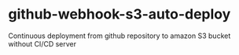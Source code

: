 # github-webhook-s3-auto-deploy
Continuous deployment from github repository to amazon S3 bucket without CI/CD server 
